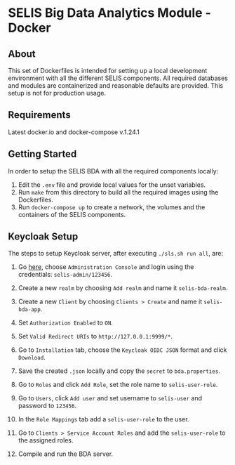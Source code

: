SELIS Big Data Analytics Module - Docker
========================================


About
-----
This set of Dockerfiles is intended for setting up a local development 
environment with all the different SELIS components. 
All required databases and modules are containerized and 
reasonable defaults are provided. This setup is not for production usage.


Requirements
------------
Latest docker.io and docker-compose v.1.24.1



Getting Started
---------------
In order to setup the SELIS BDA with all the required components locally:
 
1. Edit the ```.env``` file and provide local values for the unset variables.
2. Run ```make``` from this directory to build all the required images using
   the Dockerfiles.
3. Run ```docker-compose up``` to create a network, the volumes and the containers 
   of the SELIS components.


Keycloak Setup
--------------
The steps to setup Keycloak server, after executing `./sls.sh run all`, are:

1. Go [here](http://127.0.0.1:8989/auth/), choose `Administration Console` and
   login using the credentials: `selis-admin/123456`.

2. Create a new `realm` by choosing `Add realm` and name it `selis-bda-realm`.

3. Create a new `Client` by choosing `Clients > Create` and name it
   `selis-bda-app`.

4. Set `Authorization Enabled` to `ON`.

5. Set `Valid Redirect URIs` to `http://127.0.0.1:9999/*`.

6. Go to `Installation` tab, choose the `Keycloak OIDC JSON` format and click
   `Download`.

7. Save the created `.json` locally and copy the `secret` to  `bda.properties`.

8. Go to `Roles` and click `Add Role`, set the role name to `selis-user-role`.

9. Go to `Users`, click `Add user` and set username to `selis-user` 
   and password to `123456`.

10. In the `Role Mappings` tab add a `selis-user-role` to the user.

11. Go to `Clients > Service Account Roles` and add the `selis-user-role` to
    the assigned roles.

12. Compile and run the BDA server.
